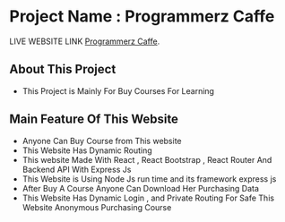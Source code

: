 # Project Name : Programmerz Caffe 

LIVE WEBSITE LINK [Programmerz Caffe](https://elearni-quiz-website.netlify.app/).

## About This Project
- This Project is Mainly For Buy Courses For Learning

## Main Feature Of This Website 
- Anyone Can Buy Course from This website
- This Website Has Dynamic Routing 
- This website Made With React , React Bootstrap , React Router And Backend API With Express Js
- This Website is Using Node Js run time and its framework express js 
- After Buy A Course Anyone Can Download Her Purchasing Data 
- This Website Has Dynamic Login , and Private Routing For Safe This Website Anonymous Purchasing Course 